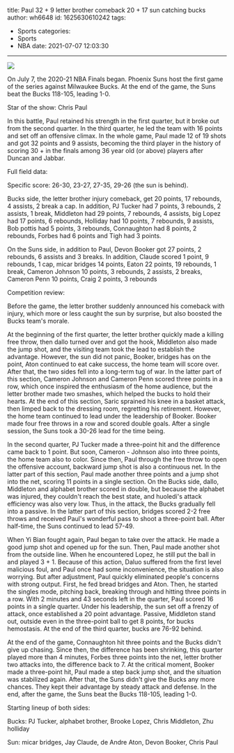 title: Paul 32 + 9 letter brother comeback 20 + 17 sun catching bucks
author: wh6648
id: 1625630610242
tags: 
- Sports
categories: 
- Sports
- NBA
date: 2021-07-07 12:03:30
---
![](https://p1.itc.cn/q_70/images01/20210707/226d4cc4e465462a8f9af2bea9d8d140.jpeg)


On July 7, the 2020-21 NBA Finals began. Phoenix Suns host the first game of the series against Milwaukee Bucks. At the end of the game, the Suns beat the Bucks 118-105, leading 1-0.

Star of the show: Chris Paul

In this battle, Paul retained his strength in the first quarter, but it broke out from the second quarter. In the third quarter, he led the team with 16 points and set off an offensive climax. In the whole game, Paul made 12 of 19 shots and got 32 points and 9 assists, becoming the third player in the history of scoring 30 + in the finals among 36 year old (or above) players after Duncan and Jabbar.

Full field data:

Specific score: 26-30, 23-27, 27-35, 29-26 (the sun is behind).

Bucks side, the letter brother injury comeback, get 20 points, 17 rebounds, 4 assists, 2 break a cap. In addition, PJ Tucker had 7 points, 3 rebounds, 2 assists, 1 break, Middleton had 29 points, 7 rebounds, 4 assists, big Lopez had 17 points, 6 rebounds, Holliday had 10 points, 7 rebounds, 9 assists, Bob pottis had 5 points, 3 rebounds, Connaughton had 8 points, 2 rebounds, Forbes had 6 points and Tigh had 3 points.

On the Suns side, in addition to Paul, Devon Booker got 27 points, 2 rebounds, 6 assists and 3 breaks. In addition, Claude scored 1 point, 9 rebounds, 1 cap, micar bridges 14 points, Eaton 22 points, 19 rebounds, 1 break, Cameron Johnson 10 points, 3 rebounds, 2 assists, 2 breaks, Cameron Penn 10 points, Craig 2 points, 3 rebounds

Competition review:

Before the game, the letter brother suddenly announced his comeback with injury, which more or less caught the sun by surprise, but also boosted the Bucks team's morale.

At the beginning of the first quarter, the letter brother quickly made a killing free throw, then dallo turned over and got the hook, Middleton also made the jump shot, and the visiting team took the lead to establish the advantage. However, the sun did not panic, Booker, bridges has on the point, Aton continued to eat cake success, the home team will score over. After that, the two sides fell into a long-term tug of war. In the latter part of this section, Cameron Johnson and Cameron Penn scored three points in a row, which once inspired the enthusiasm of the home audience, but the letter brother made two smashes, which helped the bucks to hold their hearts. At the end of this section, Saric sprained his knee in a basket attack, then limped back to the dressing room, regretting his retirement. However, the home team continued to lead under the leadership of Booker. Booker made four free throws in a row and scored double goals. After a single session, the Suns took a 30-26 lead for the time being.

In the second quarter, PJ Tucker made a three-point hit and the difference came back to 1 point. But soon, Cameron - Johnson also into three points, the home team also to color. Since then, Paul through the free throw to open the offensive account, backward jump shot is also a continuous net. In the latter part of this section, Paul made another three points and a jump shot into the net, scoring 11 points in a single section. On the Bucks side, dallo, Middleton and alphabet brother scored in double, but because the alphabet was injured, they couldn't reach the best state, and huoledi's attack efficiency was also very low. Thus, in the attack, the Bucks gradually fell into a passive. In the latter part of this section, bridges scored 2-2 free throws and received Paul's wonderful pass to shoot a three-point ball. After half-time, the Suns continued to lead 57-49.

When Yi Bian fought again, Paul began to take over the attack. He made a good jump shot and opened up for the sun. Then, Paul made another shot from the outside line. When he encountered Lopez, he still put the ball in and played 3 + 1. Because of this action, Daluo suffered from the first level malicious foul, and Paul once had some inconvenience, the situation is also worrying. But after adjustment, Paul quickly eliminated people's concerns with strong output. First, he fed bread bridges and Aton. Then, he started the singles mode, pitching back, breaking through and hitting three points in a row. With 2 minutes and 43 seconds left in the quarter, Paul scored 16 points in a single quarter. Under his leadership, the sun set off a frenzy of attack, once established a 20 point advantage. Passive, Middleton stand out, outside even in the three-point ball to get 8 points, for bucks hemostasis. At the end of the third quarter, bucks are 76-92 behind.

At the end of the game, Connaughton hit three points and the Bucks didn't give up chasing. Since then, the difference has been shrinking, this quarter played more than 4 minutes, Forbes three points into the net, letter brother two attacks into, the difference back to 7. At the critical moment, Booker made a three-point hit, Paul made a step back jump shot, and the situation was stabilized again. After that, the Suns didn't give the Bucks any more chances. They kept their advantage by steady attack and defense. In the end, after the game, the Suns beat the Bucks 118-105, leading 1-0.

Starting lineup of both sides:

Bucks: PJ Tucker, alphabet brother, Brooke Lopez, Chris Middleton, Zhu holliday

Sun: micar bridges, Jay Claude, de Andre Aton, Devon Booker, Chris Paul

